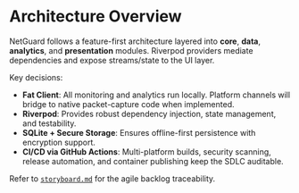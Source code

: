 # Architecture Overview

NetGuard follows a feature-first architecture layered into **core**, **data**, **analytics**, and **presentation** modules. Riverpod providers mediate dependencies and expose streams/state to the UI layer.

Key decisions:
- **Fat Client**: All monitoring and analytics run locally. Platform channels will bridge to native packet-capture code when implemented.
- **Riverpod**: Provides robust dependency injection, state management, and testability.
- **SQLite + Secure Storage**: Ensures offline-first persistence with encryption support.
- **CI/CD via GitHub Actions**: Multi-platform builds, security scanning, release automation, and container publishing keep the SDLC auditable.

Refer to [`storyboard.md`](storyboard.md) for the agile backlog traceability.
